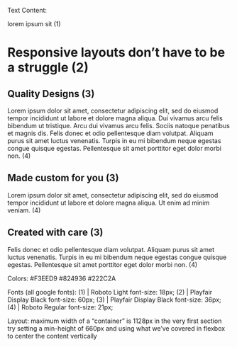 Text Content:

lorem ipsum sit (1)

# Responsive layouts don’t have to be a struggle (2)

## Quality Designs (3)

Lorem ipsum dolor sit amet, consectetur adipiscing elit, sed do eiusmod tempor incididunt ut labore et dolore magna aliqua. Dui vivamus arcu felis bibendum ut tristique. Arcu dui vivamus arcu felis. Sociis natoque penatibus et magnis dis.
Felis donec et odio pellentesque diam volutpat. Aliquam purus sit amet luctus venenatis. Turpis in eu mi bibendum neque egestas congue quisque egestas. Pellentesque sit amet porttitor eget dolor morbi non. (4)

## Made custom for you (3)

Lorem ipsum dolor sit amet, consectetur adipiscing elit, sed do eiusmod tempor incididunt ut labore et dolore magna aliqua. Ut enim ad minim veniam. (4)

## Created with care (3)

Felis donec et odio pellentesque diam volutpat. Aliquam purus sit amet luctus venenatis. Turpis in eu mi bibendum neque egestas congue quisque egestas. Pellentesque sit amet porttitor eget dolor morbi non. (4)


Colors:
#F3EED9
#824936
#222C2A


Fonts (all google fonts):
(1) | Roboto Light font-size: 18px;
(2) | Playfair Display Black font-size: 60px;
(3) | Playfair Display Black font-size: 36px;
(4) | Roboto Regular font-size: 21px;


Layout:
maximum width of a “container” is 1128px
in the very first section try setting a min-height of 660px
and using what we’ve covered in flexbox
to center the content vertically

